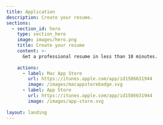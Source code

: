```yaml
---
title: Application
description: Create your resume.
sections:
  - section_id: hero
    type: section_hero
    image: images/hero.png
    title: Create your resume
    content: >-
      Get a professional resume in less than 10 minutes.
  
    actions:
      - label: Mac App Store
        url: https://itunes.apple.com/app/id1586631944
        image: /images/macappstorebadge.svg
      - label: App Store
        url: https://itunes.apple.com/app/id1586631944
        image: /images/app-store.svg
  
layout: landing
---
```

